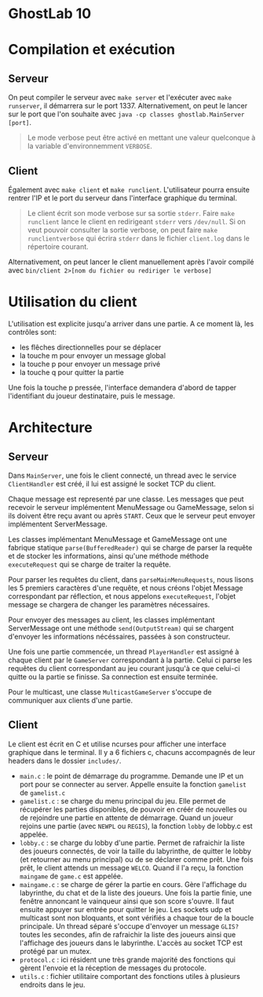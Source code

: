 # GhostLab 10

# Compilation et exécution

## Serveur

On peut compiler le serveur avec `make server` et l'exécuter avec `make runserver`, il démarrera sur le port 1337.
Alternativement, on peut le lancer sur le port que l'on souhaite avec
`java -cp classes ghostlab.MainServer [port]`.


> Le mode verbose peut être activé en mettant une valeur quelconque à la variable d'environnemment `VERBOSE`.

## Client

Également avec `make client` et `make runclient`. L'utilisateur pourra ensuite rentrer l'IP et le port du serveur dans l'interface graphique du terminal.
> Le client écrit son mode verbose sur sa sortie `stderr`. Faire `make runclient` lance le client en redirigeant `stderr` vers `/dev/null`. Si on veut pouvoir consulter la sortie verbose, on peut faire `make runclientverbose` qui écrira `stderr` dans le fichier `client.log` dans le répertoire courant.

Alternativement, on peut lancer le client manuellement après l'avoir compilé avec `bin/client 2>[nom du fichier ou rediriger le verbose]`

# Utilisation du client

L'utilisation est explicite jusqu'a arriver dans une partie. A ce moment là, les contrôles sont:
- les flêches directionnelles pour se déplacer
- la touche m pour envoyer un message global
- la touche p pour envoyer un message privé
- la touche q pour quitter la partie

Une fois la touche p pressée, l'interface demandera d'abord de tapper l'identifiant du joueur destinataire, puis le message.

# Architecture

## Serveur

Dans `MainServer`, une fois le client connecté, un thread avec le service `ClientHandler` est créé, il lui est assigné le socket TCP du client.

Chaque message est representé par une classe. Les messages que peut recevoir le serveur implémentent MenuMessage ou GameMessage, selon si ils doivent être reçu avant ou après `START`. Ceux que le serveur peut envoyer implémentent ServerMessage.

Les classes implémentant MenuMessage et GameMessage ont une fabrique statique `parse(BufferedReader)` qui se charge de parser la requête et de stocker les informations, ainsi qu'une méthode méthode `executeRequest` qui se charge de traiter la requête.

Pour parser les requêtes du client, dans `parseMainMenuRequests`, nous lisons les 5 premiers caractères d'une requête, et nous créons l'objet Message correspondant par réflection, et nous appelons `executeRequest`,  l'objet message se chargera de changer les paramètres nécessaires.

Pour envoyer des messages au client, les classes implémentant ServerMessage ont une méthode `send(OutputStream)` qui se chargent d'envoyer les informations nécéssaires, passées à son constructeur.

Une fois une partie commencée, un thread `PlayerHandler` est assigné à chaque client par le `GameServer` correspondant à la partie. Celui ci parse les requêtes du client correspondant au jeu courant jusqu'à ce que celui-ci quitte ou la partie se finisse. Sa connection est ensuite terminée.

Pour le multicast, une classe  `MulticastGameServer` s'occupe de communiquer aux clients d'une partie.


## Client

Le client est écrit en C et utilise ncurses pour afficher une interface graphique dans le terminal. Il y a 6 fichiers c, chacuns accompagnés de leur headers dans le dossier `includes/`.

- `main.c` : le point de démarrage du programme. Demande une IP et un port pour se connecter au server. Appelle ensuite la fonction `gamelist` de `gamelist.c`
- `gamelist.c` : se charge du menu principal du jeu. Elle permet de récupérer les parties disponibles, de pouvoir en créér de nouvelles ou de rejoindre une partie en attente de démarrage. Quand un joueur rejoins une partie (avec `NEWPL` ou `REGIS`), la fonction `lobby` de lobby.c est appelée.
- `lobby.c` : se charge du lobby d'une partie. Permet de rafraichir la liste des joueurs connectés, de voir la taille du labyrinthe, de quitter le lobby (et retourner au menu principal) ou de se déclarer comme prêt. Une fois prêt, le client attends un message `WELCO`. Quand il l'a reçu, la fonction `maingame` de `game.c` est appelée.
- `maingame.c` : se charge de gérer la partie en cours. Gère l'affichage du labyrinthe, du chat et de la liste des joueurs. Une fois la partie finie, une fenêtre annoncant le vainqueur ainsi que son score s'ouvre. Il faut ensuite appuyer sur entrée pour quitter le jeu.
Les sockets udp et multicast sont non bloquants, et sont vérifiés a chaque tour de la boucle principale. Un thread séparé s'occupe d'envoyer un message `GLIS?` toutes les secondes, afin de rafraichir la liste des joueurs ainsi que l'affichage des joueurs dans le labyrinthe. L'accès au socket TCP est protégé par un mutex.
- `protocol.c` : ici résident une très grande majorité des fonctions qui gèrent l'envoie et la réception de messages du protocole.
- `utils.c` : fichier utilitaire comportant des fonctions utiles à plusieurs endroits dans le jeu.